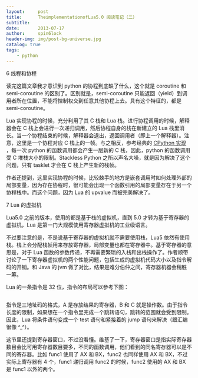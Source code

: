 ```yaml
---
layout:     post
title:      TheimplementationofLua5.0 阅读笔记（二）
subtitle:   
date:       2013-07-17
author:     spin6lock
header-img: img/post-bg-universe.jpg
catalog: true
tags:
    - python
---
```

6 线程和协程

读完这篇文章我才意识到 python 的协程到底缺了什么，这个就是 coroutine 和 semi-coroutine 的区别了。区别就是，semi-coroutine 只能返回（yield）到调用者所在位置，不能将控制权交到任意其他协程上去。具有这个特征的，都是 semi-coroutine。

Lua 实现协程的时候，充分利用了其 C 栈和 Lua 栈。进行协程调用的时候，解释器会在 C 栈上会进行一次递归调用，然后协程自身的栈在新建立的 Lua 栈里消长。当一个协程结束的时候，解释器会退出，返回调用者（即上一个解释器）。注意，这里是一个协程对应 C 栈上的一帧。与之相反，参考经典的 [CPython 实现 ](http://www.python.org/workshops/2000-01/proceedings/papers/tismers/spcpaper.htm#_Toc470444065)，每一次 python 的函数调用都会产生一层新的 C 栈，因此，python 的函数调用受 C 堆栈大小的限制。Stackless Python 之所以声名大噪，就是因为解决了这个问题，只有 tasklet 才会在 C 栈上产生新的栈帧。

作者还提到，这里实现协程的时候，比较棘手的地方是嵌套调用时如何处理外部的局部变量，因为存在协程时，很可能会出现一个函数引用的局部变量存在于另一个协程栈中。而这个问题，因为 Lua 的 upvalue 而被完美解决了。

7 Lua 的虚拟机

Lua5.0 之前的版本，使用的都是基于栈的虚拟机，直到 5.0 才转为基于寄存器的虚拟机，Lua 是第一门大规模使用寄存器虚拟机的工业级语言。

不过要注意的是，不是说基于寄存器的虚拟机就不需要使用栈，Lua5 依然有使用栈。栈上会分配栈帧用来存放寄存器，局部变量也都在寄存器中。基于寄存器的意思是，对于 Lua 函数的参数传递，不再需要繁琐的入栈和出栈操作了。作者顺带讨论了一下寄存器虚拟机的两个性能问题，包括生成的虚拟机代码大小以及指令解码的开销。和 Java 的 jvm 做了对比，结果是难分伯仲之间，寄存器机器会稍胜一筹。

Lua 的一条指令是 32 位，指令的布局可以参考下图：

<img src="http://images.cnitblog.com/blog/90397/201307/17165122-903595e629364e5ab9abbf92429518ec.png" alt="" />

指令是三地址码的格式，A 是存放结果的寄存器，B 和 C 就是操作数。由于指令长度的限制，如果想在一个指令里完成一个跳转语句，跳转的范围就会受到限制。因此，Lua 将条件语句变成一个 test 语句和紧接着的 jump 语句来解决（跟汇编很像 ^_^）。

这节里还提到寄存器窗口，不过没看懂。维基了一下，寄存器窗口是指实际寄存器数目会比可用寄存器数目要多，不同的函数调用，他们看到的同名寄存器可以是不同的寄存器。比如 func1 使用了 AX 和 BX，func2 也同样使用 AX 和 BX，不过实际上寄存器有 4 个，func1 递归调用 func2 的时候，func2 使用的 AX 和 BX 是 func1 以外的两个。
